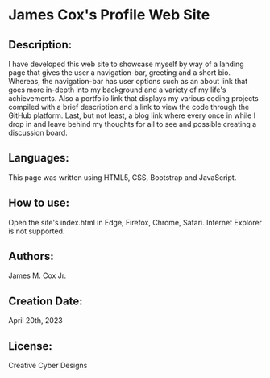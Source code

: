 # James Cox's Profile Web Site
## Description:
I have developed this web site to showcase myself by way of a landing page that gives the user a navigation-bar, greeting and a short bio. Whereas, the navigation-bar has user options such as an about link that goes more in-depth into my background and a variety of my life's achievements. Also a portfolio link that displays my various coding projects compiled with a brief description and a link to view the code through the GitHub platform. Last, but not least, a blog link where every once in while I drop in and leave behind my thoughts for all to see and  possible creating a discussion board. 
## Languages:
This page was written using HTML5, CSS, Bootstrap and JavaScript.
## How to use:
Open the site's index.html in Edge, Firefox, Chrome, Safari. Internet Explorer is not supported.
## Authors:
James M. Cox Jr.
## Creation Date:
April 20th, 2023
## License:
Creative Cyber Designs
